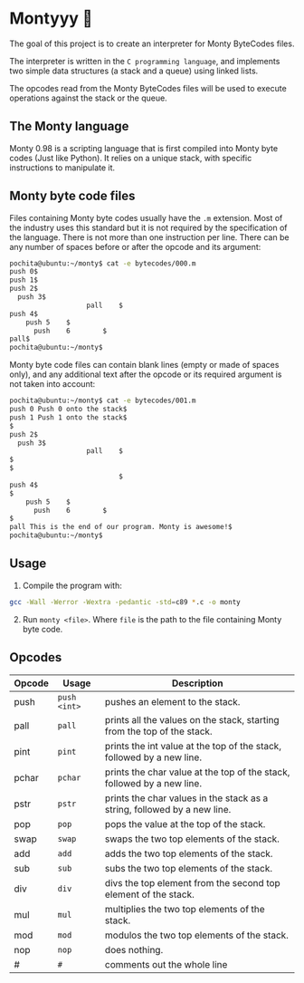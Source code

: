 # Montyyy 🐍

The goal of this project is to create an interpreter for Monty ByteCodes files.

The interpreter is written in the `C programming language`, and implements two simple data structures (a stack and a queue) using linked lists.

The opcodes read from the Monty ByteCodes files will be used to execute operations against the stack or the queue.

## The Monty language

Monty 0.98 is a scripting language that is first compiled into Monty byte codes (Just like Python). It relies on a unique stack, with specific instructions to manipulate it.

## Monty byte code files

Files containing Monty byte codes usually have the `.m` extension. Most of the industry uses this standard but it is not required by the specification of the language. There is not more than one instruction per line. There can be any number of spaces before or after the opcode and its argument:

```bash
pochita@ubuntu:~/monty$ cat -e bytecodes/000.m
push 0$
push 1$
push 2$
  push 3$
                   pall    $
push 4$
    push 5    $
      push    6        $
pall$
pochita@ubuntu:~/monty$
```

Monty byte code files can contain blank lines (empty or made of spaces only), and any additional text after the opcode or its required argument is not taken into account:

```bash
pochita@ubuntu:~/monty$ cat -e bytecodes/001.m
push 0 Push 0 onto the stack$
push 1 Push 1 onto the stack$
$
push 2$
  push 3$
                   pall    $
$
$
                           $
push 4$
$
    push 5    $
      push    6        $
$
pall This is the end of our program. Monty is awesome!$
pochita@ubuntu:~/monty$
```

## Usage

1. Compile the program with:

```bash
gcc -Wall -Werror -Wextra -pedantic -std=c89 *.c -o monty
```

2. Run `monty <file>`. Where `file` is the path to the file containing Monty byte code.

## Opcodes

| Opcode | Usage        | Description                                                              |
| ------ | ------------ | ------------------------------------------------------------------------ |
| push   | `push <int>` | pushes an element to the stack.                                          |
| pall   | `pall`       | prints all the values on the stack, starting from the top of the stack.  |
| pint   | `pint`       | prints the int value at the top of the stack, followed by a new line.    |
| pchar  | `pchar`      | prints the char value at the top of the stack, followed by a new line.   |
| pstr   | `pstr`       | prints the char values in the stack as a string, followed by a new line. |
| pop    | `pop`        | pops the value at the top of the stack.                                  |
| swap   | `swap`       | swaps the two top elements of the stack.                                 |
| add    | `add`        | adds the two top elements of the stack.                                  |
| sub    | `sub`        | subs the two top elements of the stack.                                  |
| div    | `div`        | divs the top element from the second top element of the stack.           |
| mul    | `mul`        | multiplies the two top elements of the stack.                            |
| mod    | `mod`        | modulos the two top elements of the stack.                               |
| nop    | `nop`        | does nothing.                                                            |
| #      | `#`          | comments out the whole line                                              |
